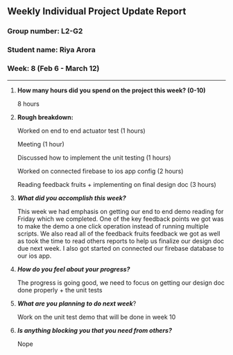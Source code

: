 ## Weekly Individual Project Update Report
### Group number: L2-G2
### Student name: Riya Arora
### Week: 8 (Feb 6 - March 12)
___
1. **How many hours did you spend on the project this week? (0-10)**

     8 hours

2. **Rough breakdown:**
 
     Worked on end to end actuator test (1 hours)

     Meeting (1 hour)

     Discussed how to implement the unit testing (1 hours)

     Worked on connected firebase to ios app config (2 hours)

     Reading feedback fruits + implementing on final design doc (3 hours)

4. ***What did you accomplish this week?*** 

     This week we had emphasis on getting our end to end demo reading for Friday which we completed. One of the key feedback points we got 
     was to make the demo a one click operation instead of running multiple scripts. We also read all of the feedback fruits feedback we got
     as well as took the time to read others reports to help us finalize our design doc due next week. I also got started on connected our
     firebase database to our ios app.

6. ***How do you feel about your progress?*** 

     The progress is going good, we need to focus on getting our design doc done properly + the unit tests

7. ***What are you planning to do next week***?

     Work on the unit test demo that will be done in week 10

8. ***Is anything blocking you that you need from others?***
   
     Nope





   

